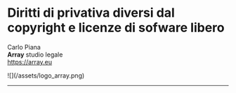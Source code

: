 #  Diritti di privativa diversi dal copyright e licenze di sofware libero

Carlo Piana  
<span class="fa-red">**Array**</span> studio legale  
https://array.eu

<div class="borderless">
![](/assets/logo_array.png)
</div>

---
